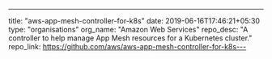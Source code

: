 ---
title: "aws-app-mesh-controller-for-k8s"
date: 2019-06-16T17:46:21+05:30
type: "organisations"
org_name: "Amazon Web Services"
repo_desc: "A controller to help manage App Mesh resources for a Kubernetes cluster."
repo_link: https://github.com/aws/aws-app-mesh-controller-for-k8s---